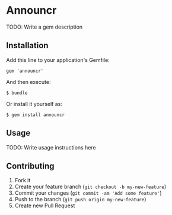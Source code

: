 # Announcr

TODO: Write a gem description

## Installation

Add this line to your application's Gemfile:

    gem 'announcr'

And then execute:

    $ bundle

Or install it yourself as:

    $ gem install announcr

## Usage

TODO: Write usage instructions here

## Contributing

1. Fork it
2. Create your feature branch (`git checkout -b my-new-feature`)
3. Commit your changes (`git commit -am 'Add some feature'`)
4. Push to the branch (`git push origin my-new-feature`)
5. Create new Pull Request
